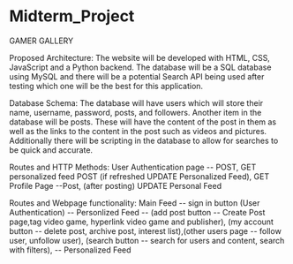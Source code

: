 # Midterm_Project

GAMER GALLERY

Proposed Architecture:
The website will be developed with HTML, CSS, JavaScript and a Python backend. 
The database will be a SQL database using MySQL and there will be a potential
Search API being used after testing which one will be the best for this application.

Database Schema:
The database will have users which will store their name, username, password, posts, and followers. Another item in the database will be posts. These will have the content of the post
in them as well as the links to the content in the post such as videos and pictures. Additionally there will be scripting in the database to allow for searches to be quick and accurate.

Routes and HTTP Methods:
User Authentication page -- POST, GET personalized feed POST (if refreshed UPDATE Personalized Feed), GET Profile Page --Post, (after posting) UPDATE Personal Feed

Routes and Webpage functionality:
Main Feed -- sign in button (User Authentication) -- Personlized Feed  -- (add post button -- Create Post page,tag video game, hyperlink video game and publisher), 
(my account button -- delete post, archive post, interest list),(other users page -- follow user, unfollow user),
(search button -- search for users and content, search with filters), -- Personalized Feed

